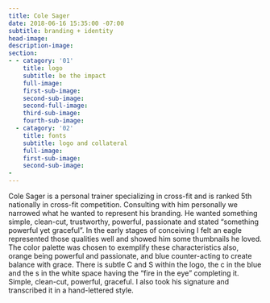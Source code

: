 ```yaml
---
title: Cole Sager
date: 2018-06-16 15:35:00 -07:00
subtitle: branding + identity
head-image: 
description-image: 
section:
- - catagory: '01'
    title: logo
    subtitle: be the impact
    full-image: 
    first-sub-image: 
    second-sub-image: 
    second-full-image: 
    third-sub-image: 
    fourth-sub-image: 
  - catagory: '02'
    title: fonts
    subtitle: logo and collateral
    full-image: 
    first-sub-image: 
    second-sub-image: 
- 
---
```


Cole Sager is a personal trainer specializing in cross-fit and is ranked 5th nationally in cross-fit competition. Consulting with him personally we narrowed what he wanted to represent his branding. He wanted something simple, clean-cut, trustworthy, powerful, passionate and stated “something powerful yet graceful”. In the early stages of conceiving I felt an eagle represented those qualities well and showed him some thumbnails he loved. The color palette was chosen to exemplify these characteristics also, orange being powerful and passionate, and blue counter-acting to create balance with grace. There is subtle C and S within the logo, the c in the blue and the s in the white space having the “fire in the eye” completing it. Simple, clean-cut, powerful, graceful. I also took his signature and transcribed it in a hand-lettered style.